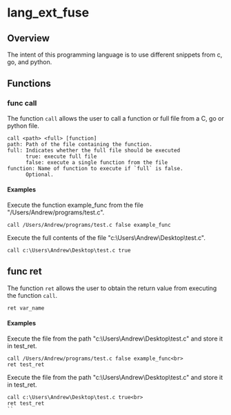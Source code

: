 # lang_ext_fuse
## Overview
The intent of this programming language is to use different snippets from c, go, and python.<br>
## Functions
### func call
The function `call` allows the user to call a function or full file from a C, go or python file.
```
call <path> <full> [function]
path: Path of the file containing the function.
full: Indicates whether the full file should be executed
      true: execute full file
      false: execute a single function from the file
function: Name of function to execute if `full` is false.
      Optional.
```
#### Examples
Execute the function example_func from the file "/Users/Andrew/programs/test.c".
```
call /Users/Andrew/programs/test.c false example_func
```

Execute the full contents of the file "c:\Users\Andrew\Desktop\test.c".
```
call c:\Users\Andrew\Desktop\test.c true
```

## func ret
The function `ret` allows the user to obtain the return value from executing the function `call`.
```
ret var_name
```
#### Examples
Execute the file from the path "c:\Users\Andrew\Desktop\test.c" and store it in test_ret.
```
call /Users/Andrew/programs/test.c false example_func<br>
ret test_ret
```

Execute the file from the path "c:\Users\Andrew\Desktop\test.c" and store it in test_ret.
```
call c:\Users\Andrew\Desktop\test.c true<br>
ret test_ret
``
